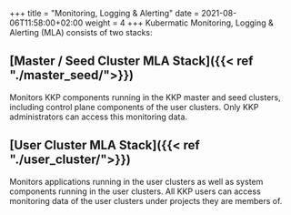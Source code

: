 +++
title = "Monitoring, Logging & Alerting"
date = 2021-08-06T11:58:00+02:00
weight = 4
+++
Kubermatic Monitoring, Logging & Alerting (MLA) consists of two stacks:

## [Master / Seed Cluster MLA Stack]({{< ref "./master_seed/">}})

Monitors KKP components running in the KKP master and seed clusters, including control plane components of the user clusters. Only KKP administrators can access this monitoring data.

## [User Cluster MLA Stack]({{< ref "./user_cluster/">}})

Monitors applications running in the user clusters as well as system components running in the user clusters. All KKP users can access monitoring data of the user clusters under projects they are members of.
